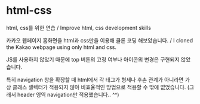# html-css
html, css를 위한 연습 / Improve html, css development skills

카카오 웹페이지 홈화면을 html과 css만을 이용해 클론 코딩 해보았습니다. / I cloned the Kakao webpage using only html and css.

JS를 사용하지 않았기 때문에 top 버튼의 고정 여부나 아이콘의 변경은 구현되지 않았습니다.

특히 navigation 창을 확장할 때 html에서 각 태그가 형제나 후손 관계가 아니라면 가상 클래스 셀렉터가 적용되지 않아 비효율적인 방법으로 적용할 수 밖에 없었습니다.
(그래서 header 영역 navigation만 적용했습니다.. ^^)
